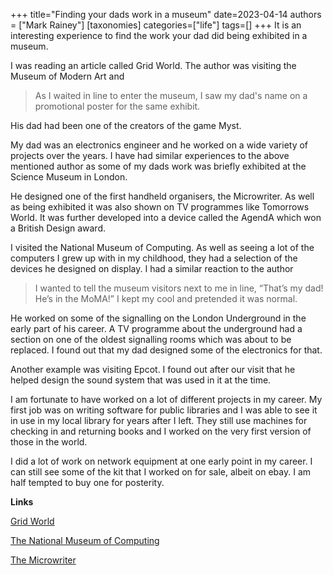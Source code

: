 +++
title="Finding your dads work in a museum"
date=2023-04-14
authors = ["Mark Rainey"]
[taxonomies]
categories=["life"]
tags=[]
+++
It is an interesting experience to find the work your dad did being exhibited in a museum.

<!-- more -->

I was reading an article called Grid World. The author was visiting the Museum of Modern Art and 

> As I waited in line to enter the museum, I saw my dad's name on a promotional poster for the same exhibit.

His dad had been one of the creators of the game Myst.

My dad was an electronics engineer and he worked on a wide variety of projects over the years. I have had similar experiences to the above mentioned author as some of my dads work was briefly exhibited at the Science Museum in London.

He designed one of the first handheld organisers, the Microwriter. As well as being exhibited it was also shown on TV programmes like Tomorrows World. It was further developed into a device called the AgendA which won a British Design award.

I visited the National Museum of Computing. As well as seeing a lot of the computers I grew up with in my childhood, they had a selection of the devices he designed on display. I had a similar reaction to the author 

> I wanted to tell the museum visitors next to me in line, “That’s my dad! He’s in the MoMA!” I kept my cool and pretended it was normal.

He worked on some of the signalling on the London Underground in the early part of his career. A TV programme about the underground had a section on one of the oldest signalling rooms which was about to be replaced. I found out that my dad designed some of the electronics for that.

Another example was visiting Epcot. I found out after our visit that he helped design the sound system that was used in it at the time.

I am fortunate to have worked on a lot of different projects in my career. My first job was on writing software for public libraries and I was able to see it in use in my local library for years after I left. They still use machines for checking in and returning books and I worked on the very first version of those in the world.

I did a lot of work on network equipment at one early point in my career. I can still see some of the kit that I worked on for sale, albeit on ebay. I am half tempted to buy one for posterity.

__Links__

[Grid World](https://alex.miller.garden/grid-world/)

[The National Museum of Computing](https://www.tnmoc.org/)

[The Microwriter](https://en.wikipedia.org/wiki/Microwriter)


